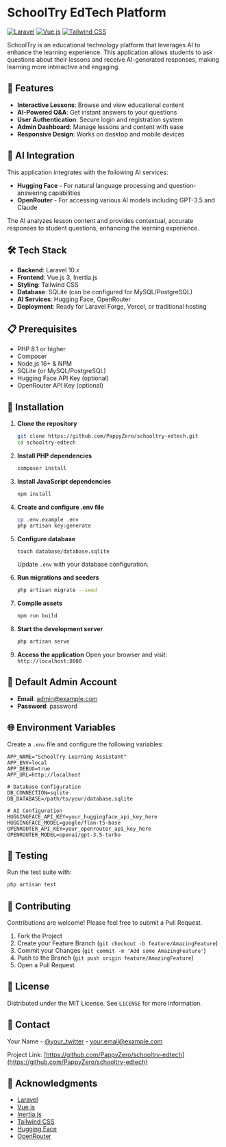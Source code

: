 # SchoolTry EdTech Platform

[![Laravel](https://img.shields.io/badge/Laravel-FF2D20?style=for-the-badge&logo=laravel&logoColor=white)](https://laravel.com)
[![Vue.js](https://img.shields.io/badge/Vue.js-35495E?style=for-the-badge&logo=vue.js&logoColor=4FC08D)](https://vuejs.org/)
[![Tailwind CSS](https://img.shields.io/badge/Tailwind_CSS-38B2AC?style=for-the-badge&logo=tailwind-css&logoColor=white)](https://tailwindcss.com/)

SchoolTry is an educational technology platform that leverages AI to enhance the learning experience. This application allows students to ask questions about their lessons and receive AI-generated responses, making learning more interactive and engaging.

## 🚀 Features

- **Interactive Lessons**: Browse and view educational content
- **AI-Powered Q&A**: Get instant answers to your questions
- **User Authentication**: Secure login and registration system
- **Admin Dashboard**: Manage lessons and content with ease
- **Responsive Design**: Works on desktop and mobile devices

## 🤖 AI Integration

This application integrates with the following AI services:

- **Hugging Face** - For natural language processing and question-answering capabilities
- **OpenRouter** - For accessing various AI models including GPT-3.5 and Claude

The AI analyzes lesson content and provides contextual, accurate responses to student questions, enhancing the learning experience.

## 🛠️ Tech Stack

- **Backend**: Laravel 10.x
- **Frontend**: Vue.js 3, Inertia.js
- **Styling**: Tailwind CSS
- **Database**: SQLite (can be configured for MySQL/PostgreSQL)
- **AI Services**: Hugging Face, OpenRouter
- **Deployment**: Ready for Laravel Forge, Vercel, or traditional hosting

## 📋 Prerequisites

- PHP 8.1 or higher
- Composer
- Node.js 16+ & NPM
- SQLite (or MySQL/PostgreSQL)
- Hugging Face API Key (optional)
- OpenRouter API Key (optional)

## 🚀 Installation

1. **Clone the repository**
   ```bash
   git clone https://github.com/PappyZero/schooltry-edtech.git
   cd schooltry-edtech
   ```

2. **Install PHP dependencies**
   ```bash
   composer install
   ```

3. **Install JavaScript dependencies**
   ```bash
   npm install
   ```

4. **Create and configure .env file**
   ```bash
   cp .env.example .env
   php artisan key:generate
   ```

5. **Configure database**
   ```sqlite
   touch database/database.sqlite
   ```
   Update `.env` with your database configuration.

6. **Run migrations and seeders**
   ```bash
   php artisan migrate --seed
   ```

7. **Compile assets**
   ```bash
   npm run build
   ```

8. **Start the development server**
   ```bash
   php artisan serve
   ```

9. **Access the application**
   Open your browser and visit: `http://localhost:8000`

## 🔐 Default Admin Account

- **Email**: admin@example.com
- **Password**: password

## 🌐 Environment Variables

Create a `.env` file and configure the following variables:

```env
APP_NAME="SchoolTry Learning Assistant"
APP_ENV=local
APP_DEBUG=true
APP_URL=http://localhost

# Database Configuration
DB_CONNECTION=sqlite
DB_DATABASE=/path/to/your/database.sqlite

# AI Configuration
HUGGINGFACE_API_KEY=your_huggingface_api_key_here
HUGGINGFACE_MODEL=google/flan-t5-base
OPENROUTER_API_KEY=your_openrouter_api_key_here
OPENROUTER_MODEL=openai/gpt-3.5-turbo
```

## 🧪 Testing

Run the test suite with:

```bash
php artisan test
```

## 🤝 Contributing

Contributions are welcome! Please feel free to submit a Pull Request.

1. Fork the Project
2. Create your Feature Branch (`git checkout -b feature/AmazingFeature`)
3. Commit your Changes (`git commit -m 'Add some AmazingFeature'`)
4. Push to the Branch (`git push origin feature/AmazingFeature`)
5. Open a Pull Request

## 📄 License

Distributed under the MIT License. See `LICENSE` for more information.

## 📧 Contact

Your Name - [@your_twitter](https://twitter.com/your_username) - your.email@example.com

Project Link: [https://github.com/PappyZero/schooltry-edtech](https://github.com/PappyZero/schooltry-edtech)

## 🙏 Acknowledgments

- [Laravel](https://laravel.com)
- [Vue.js](https://vuejs.org/)
- [Inertia.js](https://inertiajs.com/)
- [Tailwind CSS](https://tailwindcss.com/)
- [Hugging Face](https://huggingface.co/)
- [OpenRouter](https://openrouter.ai/)
